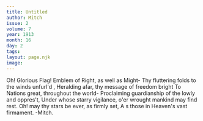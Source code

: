 ```yaml
---
title: Untitled
author: Mitch
issue: 2
volume: 7
year: 1913
month: 16
day: 2
tags:
layout: page.njk
image:
---
```

Oh! Glorious Flag!   Emblem of Right, as well as Might-   Thy fluttering folds to the winds unfurl'd , Heralding afar, thy message of freedom bright   To Nations great, throughout the world- Proclaiming guardianship of the lowly and oppres't,   Under whose starry vigilance, o'er wrought mankind may find rest.   Oh! may thy stars be ever, as firmly set, A s those in Heaven's vast firmament.   -Mitch.   



